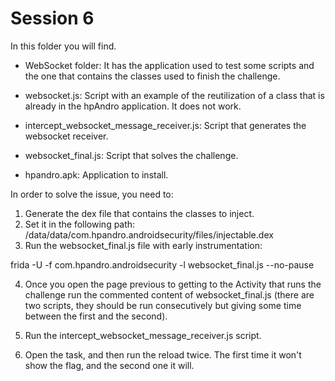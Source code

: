 # Session 6

In this folder you will find.

* WebSocket folder: It has the application used to test some scripts and the one that contains the classes used to finish the challenge.

* websocket.js: Script with an example of the reutilization of a class that is already in the hpAndro application. It does not work.

* intercept_websocket_message_receiver.js: Script that generates the websocket receiver.

* websocket_final.js: Script that solves the challenge.

* hpandro.apk: Application to install.

In order to solve the issue, you need to:

1) Generate the dex file that contains the classes to inject.
2) Set it in the following path: /data/data/com.hpandro.androidsecurity/files/injectable.dex
3) Run the websocket_final.js file with early instrumentation:

frida -U -f com.hpandro.androidsecurity -l websocket_final.js --no-pause

4) Once you open the page previous to getting to the Activity that runs the challenge run the commented content of websocket_final.js (there are two scripts, they should be run consecutively but giving some time between the first and the second).

5) Run the intercept_websocket_message_receiver.js script.

6) Open the task, and then run the reload twice. The first time it won't show the flag, and the second one it will.



